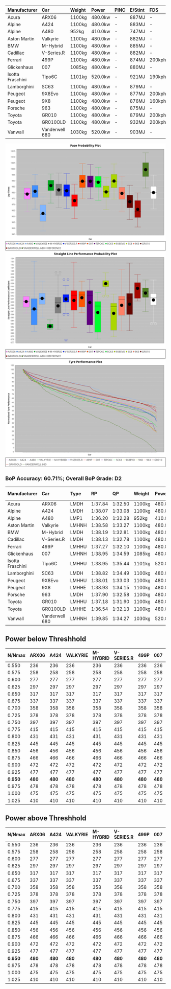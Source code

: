 | Manufacturer     | Car            | Weight | Power   | PINC    | E/Stint | FDS     |
|:-|:-|:-|:-|:-|:-|:-|
| Acura            | ARX06          | 1100kg | 480.0kw |    -    | 887MJ   |    -    |
| Alpine           | A424           | 1100kg | 480.0kw |    -    | 883MJ   |    -    |
| Alpine           | A480           | 952kg  | 410.0kw |    -    | 747MJ   |    -    |
| Aston Martin     | Valkyrie       | 1100kg | 480.0kw |    -    | 882MJ   |    -    |
| BMW              | M-Hybrid       | 1100kg | 480.0kw |    -    | 885MJ   |    -    |
| Cadillac         | V-Series.R     | 1100kg | 480.0kw |    -    | 882MJ   |    -    |
| Ferrari          | 499P           | 1100kg | 480.0kw |    -    | 874MJ   | 200kph  |
| Glickenhaus      | 007            | 1085kg | 480.0kw |    -    | 880MJ   |    -    |
| Isotta Fraschini | Tipo6C         | 1101kg | 520.0kw |    -    | 921MJ   | 190kph  |
| Lamborghini      | SC63           | 1100kg | 480.0kw |    -    | 879MJ   |    -    |
| Peugeot          | 9X8Evo         | 1100kg | 480.0kw |    -    | 877MJ   | 200kph  |
| Peugeot          | 9X8            | 1100kg | 480.0kw |    -    | 876MJ   | 160kph  |
| Porsche          | 963            | 1100kg | 480.0kw |    -    | 875MJ   |    -    |
| Toyota           | GR010          | 1100kg | 480.0kw |    -    | 879MJ   | 200kph  |
| Toyota           | GR010OLD       | 1100kg | 480.0kw |    -    | 932MJ   | 200kph  |
| Vanwall          | Vanderwell 680 | 1030kg | 520.0kw |    -    | 903MJ   |    -    |

![PACECHART](./IMG/AUTO.png)
![STRAIGHTLINEPERFORMANCECHART](./IMG/AUTO_sp.png)
![TYREPERFORMANCECHART](./IMG/AUTO_tw.png)

### BoP Accuracy: 60.71%; Overall BoP Grade: D2
| Manufacturer     | Car            | Type  | RP      | QP      | Weight | Power¹  | Threshhold | PINC    | Power²   | E/Stint | AVG Vmax  | FDS     | RDLC | L/Stint | BOP-Grade | Model Accuracy | Model Points | Match%  | SimDiff |
|:-|:-|:-|:-|:-|:-|:-|:-|:-|:-|:-|:-|:-|:-|:-|:-|:-|:-|:-|:-|
| Acura            | ARX06          | LMDH  | 1:37.84 | 1:32.50 | 1100kg | 480.0kw | 0.0kph     |    -    | 480.00kw |  887MJ  | 297.72kph |    -    | 0.97 | 29      | -C1       | 100.00%        | 996          | 77.13%  | +0.28   |
| Alpine           | A424           | LMDH  | 1:38.07 | 1:33.08 | 1100kg | 480.0kw | 0.0kph     |    -    | 480.00kw |  883MJ  | 293.78kph |    -    | 0.98 | 29      | ~A1       | 98.94%         | 2047         | 99.74%  | #       |
| Alpine           | A480           | LMP1  | 1:36.20 | 1:32.28 |  952kg | 410.0kw | 0.0kph     |    -    | 410.00kw |  747MJ  | 300.51kph |    -    | 0.98 | 27      | -Ω2       | 92.36%         | 1643         | -0.54%  | #       |
| Aston Martin     | Valkyrie       | LMHNH | 1:38.58 | 1:33.27 | 1100kg | 480.0kw | 0.0kph     |    -    | 480.00kw |  882MJ  | 284.34kph |    -    | 1.00 | 29      | +E1       | 100.00%        | 247          | 56.17%  | #       |
| BMW              | M-Hybrid       | LMDH  | 1:38.19 | 1:32.81 | 1100kg | 480.0kw | 0.0kph     |    -    | 480.00kw |  885MJ  | 296.33kph |    -    | 0.98 | 29      | ~A1       | 98.84%         | 3070         | 100.00% | #       |
| Cadillac         | V-Series.R     | LMDH  | 1:38.13 | 1:32.78 | 1100kg | 480.0kw | 0.0kph     |    -    | 480.00kw |  882MJ  | 297.97kph |    -    | 0.97 | 29      | +A2       | 98.94%         | 5427         | 93.84%  | #       |
| Ferrari          | 499P           | LMHHU | 1:37.27 | 1:32.10 | 1100kg | 480.0kw | 0.0kph     |    -    | 480.00kw |  874MJ  | 298.51kph | 200kph  | 1.00 | 29      | -E1       | 100.00%        | 6554         | 57.22%  | #       |
| Glickenhaus      | 007            | LMHNH | 1:38.95 | 1:34.59 | 1085kg | 480.0kw | 0.0kph     |    -    | 480.00kw |  880MJ  | 300.51kph |    -    | 0.92 | 29      | +E2       | 93.90%         | 2170         | 51.51%  | #       |
| Isotta Fraschini | Tipo6C         | LMHHU | 1:38.95 | 1:35.44 | 1101kg | 520.0kw | 0.0kph     |    -    | 520.00kw |  921MJ  | 301.51kph | 190kph  | 1.02 | 29      | +Ω1       | 97.73%         | 129          | 30.69%  | #       |
| Lamborghini      | SC63           | LMDH  | 1:38.82 | 1:34.49 | 1100kg | 480.0kw | 0.0kph     |    -    | 480.00kw |  879MJ  | 291.85kph |    -    | 1.00 | 29      | +D2       | 100.00%        | 784          | 62.83%  | #       |
| Peugeot          | 9X8Evo         | LMHHU | 1:38.01 | 1:33.03 | 1100kg | 480.0kw | 0.0kph     |    -    | 480.00kw |  877MJ  | 308.29kph | 200kph  | 0.96 | 29      | -A2       | 100.00%        | 1457         | 92.24%  | #       |
| Peugeot          | 9X8            | LMHHE | 1:38.93 | 1:34.15 | 1100kg | 480.0kw | 0.0kph     |    -    | 480.00kw |  876MJ  | 291.40kph | 160kph  | 0.98 | 29      | +C2       | 99.16%         | 4816         | 72.17%  | #       |
| Porsche          | 963            | LMDH  | 1:37.90 | 1:32.58 | 1100kg | 480.0kw | 0.0kph     |    -    | 480.00kw |  875MJ  | 295.79kph |    -    | 0.98 | 29      | -A2       | 99.91%         | 14205        | 92.32%  | #       |
| Toyota           | GR010          | LMHHU | 1:37.18 | 1:31.90 | 1100kg | 480.0kw | 0.0kph     |    -    | 480.00kw |  879MJ  | 296.35kph | 200kph  | 1.01 | 29      | -E2       | 99.73%         | 4795         | 52.51%  | #       |
| Toyota           | GR010OLD       | LMHHE | 1:36.54 | 1:32.13 | 1100kg | 480.0kw | 0.0kph     |    -    | 480.00kw |  932MJ  | 304.67kph | 200kph  | 0.99 | 29      | -Ω1       | 94.52%         | 690          | 18.15%  | #       |
| Vanwall          | Vanderwell 680 | LMHNH | 1:39.85 | 1:34.27 | 1030kg | 520.0kw | 0.0kph     |    -    | 520.00kw |  903MJ  | 310.23kph |    -    | 1.02 | 30      | +Ω1       | 95.37%         | 639          | 15.34%  | #       |

## Power below Threshhold
| N/Nmax    | ARX06   | A424    | VALKYRIE | M-HYBRID | V-SERIES.R | 499P    | 007     | TIPO6C  | SC63    | 9X8EVO  | 9X8     | 963     | GR010   | GR010OLD | VANDERWELL 680 | ​     | RPM      | A480    |
|:-|:-|:-|:-|:-|:-|:-|:-|:-|:-|:-|:-|:-|:-|:-|:-|:-|:-|:-|
|  0.550    |  236    |  236    |  236     |  236     |  236       |  236    |  236    |  256    |  236    |  236    |  236    |  236    |  236    |  236     |  256           |  ​    |   --     |   -     |
|  0.575    |  258    |  258    |  258     |  258     |  258       |  258    |  258    |  279    |  258    |  258    |  258    |  258    |  258    |  258     |  279           |  ​    |   --     |   -     |
|  0.600    |  277    |  277    |  277     |  277     |  277       |  277    |  277    |  300    |  277    |  277    |  277    |  277    |  277    |  277     |  300           |  ​    |   --     |   -     |
|  0.625    |  297    |  297    |  297     |  297     |  297       |  297    |  297    |  322    |  297    |  297    |  297    |  297    |  297    |  297     |  322           |  ​    |   --     |   -     |
|  0.650    |  317    |  317    |  317     |  317     |  317       |  317    |  317    |  343    |  317    |  317    |  317    |  317    |  317    |  317     |  343           |  ​    |   --     |   -     |
|  0.675    |  337    |  337    |  337     |  337     |  337       |  337    |  337    |  365    |  337    |  337    |  337    |  337    |  337    |  337     |  365           |  ​    |   --     |   -     |
|  0.700    |  358    |  358    |  358     |  358     |  358       |  358    |  358    |  387    |  358    |  358    |  358    |  358    |  358    |  358     |  387           |  ​    |   --     |   -     |
|  0.725    |  378    |  378    |  378     |  378     |  378       |  378    |  378    |  409    |  378    |  378    |  378    |  378    |  378    |  378     |  409           |  ​    |   --     |   -     |
|  0.750    |  397    |  397    |  397     |  397     |  397       |  397    |  397    |  430    |  397    |  397    |  397    |  397    |  397    |  397     |  430           |  ​    |   --     |   -     |
|  0.775    |  415    |  415    |  415     |  415     |  415       |  415    |  415    |  449    |  415    |  415    |  415    |  415    |  415    |  415     |  449           |  ​    |  5000    |  241    |
|  0.800    |  431    |  431    |  431     |  431     |  431       |  431    |  431    |  467    |  431    |  431    |  431    |  431    |  431    |  431     |  467           |  ​    |  5500    |  284    |
|  0.825    |  445    |  445    |  445     |  445     |  445       |  445    |  445    |  482    |  445    |  445    |  445    |  445    |  445    |  445     |  482           |  ​    |  6000    |  318    |
|  0.850    |  456    |  456    |  456     |  456     |  456       |  456    |  456    |  494    |  456    |  456    |  456    |  456    |  456    |  456     |  494           |  ​    |  6500    |  359    |
|  0.875    |  466    |  466    |  466     |  466     |  466       |  466    |  466    |  505    |  466    |  466    |  466    |  466    |  466    |  466     |  505           |  ​    |  7000    |  401    |
|  0.900    |  472    |  472    |  472     |  472     |  472       |  472    |  472    |  512    |  472    |  472    |  472    |  472    |  472    |  472     |  512           |  ​    |  7500    |  411    |
|  0.925    |  477    |  477    |  477     |  477     |  477       |  477    |  477    |  517    |  477    |  477    |  477    |  477    |  477    |  477     |  517           |  ​    |  8000    |  407    |
| **0.950** | **480** | **480** | **480**  | **480**  | **480**    | **480** | **480** | **520** | **480** | **480** | **480** | **480** | **480** | **480**  | **520**        | **​** | **8500** | **410** |
|  0.975    |  478    |  478    |  478     |  478     |  478       |  478    |  478    |  518    |  478    |  478    |  478    |  478    |  478    |  478     |  518           |  ​    |  9000    |  205    |
|  1.000    |  475    |  475    |  475     |  475     |  475       |  475    |  475    |  514    |  475    |  475    |  475    |  475    |  475    |  475     |  514           |  ​    |   --     |   -     |
|  1.025    |  410    |  410    |  410     |  410     |  410       |  410    |  410    |  444    |  410    |  410    |  410    |  410    |  410    |  410     |  444           |  ​    |   --     |   -     |

## Power above Threshhold
| N/Nmax    | ARX06   | A424    | VALKYRIE | M-HYBRID | V-SERIES.R | 499P    | 007     | TIPO6C  | SC63    | 9X8EVO  | 9X8     | 963     | GR010   | GR010OLD | VANDERWELL 680 | ​     | RPM      | A480    |
|:-|:-|:-|:-|:-|:-|:-|:-|:-|:-|:-|:-|:-|:-|:-|:-|:-|:-|:-|
|  0.550    |  236    |  236    |  236     |  236     |  236       |  236    |  236    |  256    |  236    |  236    |  236    |  236    |  236    |  236     |  256           |  ​    |   --     |   -     |
|  0.575    |  258    |  258    |  258     |  258     |  258       |  258    |  258    |  279    |  258    |  258    |  258    |  258    |  258    |  258     |  279           |  ​    |   --     |   -     |
|  0.600    |  277    |  277    |  277     |  277     |  277       |  277    |  277    |  300    |  277    |  277    |  277    |  277    |  277    |  277     |  300           |  ​    |   --     |   -     |
|  0.625    |  297    |  297    |  297     |  297     |  297       |  297    |  297    |  322    |  297    |  297    |  297    |  297    |  297    |  297     |  322           |  ​    |   --     |   -     |
|  0.650    |  317    |  317    |  317     |  317     |  317       |  317    |  317    |  343    |  317    |  317    |  317    |  317    |  317    |  317     |  343           |  ​    |   --     |   -     |
|  0.675    |  337    |  337    |  337     |  337     |  337       |  337    |  337    |  365    |  337    |  337    |  337    |  337    |  337    |  337     |  365           |  ​    |   --     |   -     |
|  0.700    |  358    |  358    |  358     |  358     |  358       |  358    |  358    |  387    |  358    |  358    |  358    |  358    |  358    |  358     |  387           |  ​    |   --     |   -     |
|  0.725    |  378    |  378    |  378     |  378     |  378       |  378    |  378    |  409    |  378    |  378    |  378    |  378    |  378    |  378     |  409           |  ​    |   --     |   -     |
|  0.750    |  397    |  397    |  397     |  397     |  397       |  397    |  397    |  430    |  397    |  397    |  397    |  397    |  397    |  397     |  430           |  ​    |   --     |   -     |
|  0.775    |  415    |  415    |  415     |  415     |  415       |  415    |  415    |  449    |  415    |  415    |  415    |  415    |  415    |  415     |  449           |  ​    |  5000    |  241    |
|  0.800    |  431    |  431    |  431     |  431     |  431       |  431    |  431    |  467    |  431    |  431    |  431    |  431    |  431    |  431     |  467           |  ​    |  5500    |  284    |
|  0.825    |  445    |  445    |  445     |  445     |  445       |  445    |  445    |  482    |  445    |  445    |  445    |  445    |  445    |  445     |  482           |  ​    |  6000    |  318    |
|  0.850    |  456    |  456    |  456     |  456     |  456       |  456    |  456    |  494    |  456    |  456    |  456    |  456    |  456    |  456     |  494           |  ​    |  6500    |  359    |
|  0.875    |  466    |  466    |  466     |  466     |  466       |  466    |  466    |  505    |  466    |  466    |  466    |  466    |  466    |  466     |  505           |  ​    |  7000    |  401    |
|  0.900    |  472    |  472    |  472     |  472     |  472       |  472    |  472    |  512    |  472    |  472    |  472    |  472    |  472    |  472     |  512           |  ​    |  7500    |  411    |
|  0.925    |  477    |  477    |  477     |  477     |  477       |  477    |  477    |  517    |  477    |  477    |  477    |  477    |  477    |  477     |  517           |  ​    |  8000    |  407    |
| **0.950** | **480** | **480** | **480**  | **480**  | **480**    | **480** | **480** | **520** | **480** | **480** | **480** | **480** | **480** | **480**  | **520**        | **​** | **8500** | **410** |
|  0.975    |  478    |  478    |  478     |  478     |  478       |  478    |  478    |  518    |  478    |  478    |  478    |  478    |  478    |  478     |  518           |  ​    |  9000    |  205    |
|  1.000    |  475    |  475    |  475     |  475     |  475       |  475    |  475    |  514    |  475    |  475    |  475    |  475    |  475    |  475     |  514           |  ​    |   --     |   -     |
|  1.025    |  410    |  410    |  410     |  410     |  410       |  410    |  410    |  444    |  410    |  410    |  410    |  410    |  410    |  410     |  444           |  ​    |   --     |   -     |
